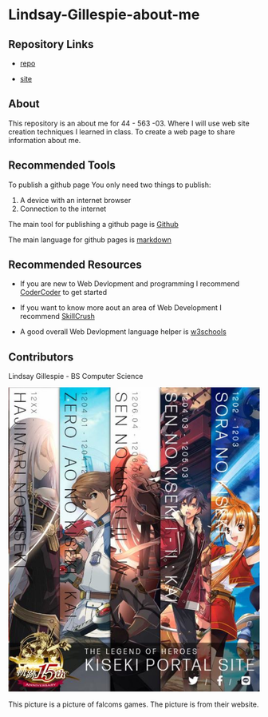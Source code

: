 # Lindsay-Gillespie-about-me
## Repository Links
* [repo](https://github.com/LinGill21/Lindsay-Gillespie-about-me)

* [site](https://lingill21.github.io/Lindsay-Gillespie-about-me/)

## About
This repository is an about me for 44 - 563 -03. Where I will use web site creation techniques I learned in class. To create a web
page to share information about me.

## Recommended Tools
To publish a github page
You only need two things to publish:
1. A device with an internet browser
1. Connection to the internet

The main tool for publishing a github page is 
[Github](https://github.com)

The main language for github pages is 
[markdown](https://help.github.com/en/github/writing-on-github/basic-writing-and-formatting-syntax)

## Recommended Resources
* If you are new to Web Devlopment and programming I recommend 
[CoderCoder](https://coder-coder.com/learn-web-development)
to get started

* If you want to know more aout an area of Web Development I recommend 
[SkillCrush](https://skillcrush.com/2018/05/25/how-to-become-a-web-developer)

 * A good overall Web Devlopment language helper is 
[w3schools](https://www.w3schools.com)

## Contributors
Lindsay Gillespie - BS Computer Science

![vscode image](https://github.com/LinGill21/Lindsay-Gillespie-about-me/raw/master/Falcom.PNG "gamepicture")

This picture is a picture of falcoms games. The picture is from their website.



